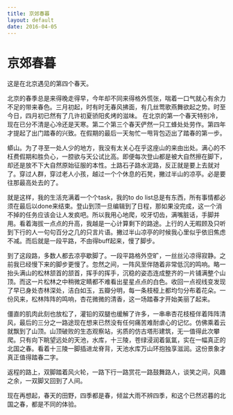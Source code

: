 ```yaml
---
title: 京郊春暮
layout: default
date: 2016-04-05
---
```

# 京郊春暮

这是在北京遇见的第四个春天。

北京的春季总是来得晚走得早，今年却不同来得格外慌张，喘着一口气就心有余力不足的带来春色。三月初起，时有时无春风拂面，有几丝莺歌燕舞欲起之势。时至今日，四月初已然有了几许初夏骄阳炙烤的滋味。 在北京的第一个春天特别冷，现在已分不清是心冷还是天寒。第二个第三个春天俨然一只工蜂处处劳作。第四年才提起了出门踏春的兴致。在假期的最后一天匆忙一甩背包迈出了踏春的第一步。

蟒山。为了寻至一处人少的地方，我没有太关心在乎这座山的来由出处。满心的不枉费假期和胜负心，一腔欲与天公试比高。即便每次登山都是被大自然擦在脚下，却还是放不下大自然原始征服的本性。土路石子路水泥路，反正就是要上去就对了。穿过人群，穿过老人小孩，越过一个个休息的石凳，撇过半山的凉亭。必是要往那最高处去的了。

就是这样，我的生活充满着一个个task，我的to do list总是有东西，所有事情都必须在最后以done来结束。登山到顶一旦编辑到了日程，那如果没完成，这一个消不掉的任务应该会让人发疯吧。所以我用心地爬，咬牙切齿，满嘴脏话，手脚并用。看着海拔一点点的升高，我越是一心计算剩下的路途。上行的人无暇顾及只听到下行的人一句句百分之几的只言片语。撇过半山凉亭的时候我心里似乎依旧焦虑不减。而后就是一段平路，不由得buff起来，慢了脚步。

到了这段路，多数人都去凉亭歇脚了。一段平路格外空旷，一丝丝沁凉得寂静。之前我已经慢下来的脚步更慢了。忽然之间，一阵风至伴随着非常低沉的鸣响。略一抬头满山的松林颔首的颔首，挥手的挥手，沉稳的姿态连成整齐的一片铺满整个山顶。而这一片松林之中稍微定睛都不难看出星星点点的白色。收回一点视线变发现了早已身处杏林深处，洁白如玉，五瓣分明，每一条枝桠上都均匀分布着花朵。一份风来，松林阵阵的鸣响，杏花微微的清香，这一场踏春才开始美丽了起来。

僵直的肌肉此刻也放松了，灌铅的双腿也缓解了许多，一串串杏花枝桠伴着阵阵清风，最后的三分之一路途现在想来已然没有任何痛苦难耐虐心的记忆。仿佛乘着云就飘到了山顶。山顶破败的生态观察站，劣质的仿古塔形建筑，无一值得此次攀爬。只有向下眺望远处的天池，水库，十三陵，苍绿浸润着氤氲，实在一幅真正的北国之春。看着十三陵一脚插进龙脊背，天池水库万山环抱独享滋润。这份景象才真正值得踏春二字。

返程的路上，双脚踏着风火轮，一路下行一路赏花一路鼓舞路人，谈笑之间，风趣之余，一双脚又回到了人间。

现在再想起，春天的田野，四季都是春，倾盆大雨不辨四季，和这个已然迟暮的北国之春，都是不同的体验。
